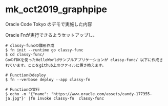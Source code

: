 # mk_oct2019_graphpipe

Oracle Code Tokyo のデモで実施した内容

Oracle Fnが実行できるようセットアップし、

```
# classy-funcの雛形作成
$ fn init --runtime go classy-func
$ cd classy-func/
GoのFDKを使ったHelloWorldサンプルアプリケーションが classy-func/ 以下に作成されています。ここをgithub上のファイルに置き換えます。

# Functionのdeploy 
$ fn --verbose deploy --app classy-fn

# Functionの実行
$ echo -n '{"name": "https://www.oracle.com/assets/candy-177355-ja.jpg"}' |fn invoke classy-fn  classy-func
```
